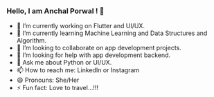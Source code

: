 ### Hello, I am Anchal Porwal ! 👋
- 🔭 I’m currently working on Flutter and UI/UX.
- 🌱 I’m currently learning Machine Learning and Data Structures and Algorithm.
- 👯 I’m looking to collaborate on app development projects.
- 🤔 I’m looking for help with app development backend.
- 💬 Ask me about Python or UI/UX.
- 📫 How to reach me: LinkedIn or Instagram
- 😄 Pronouns: She/Her
- ⚡ Fun fact: Love to travel...!!!

